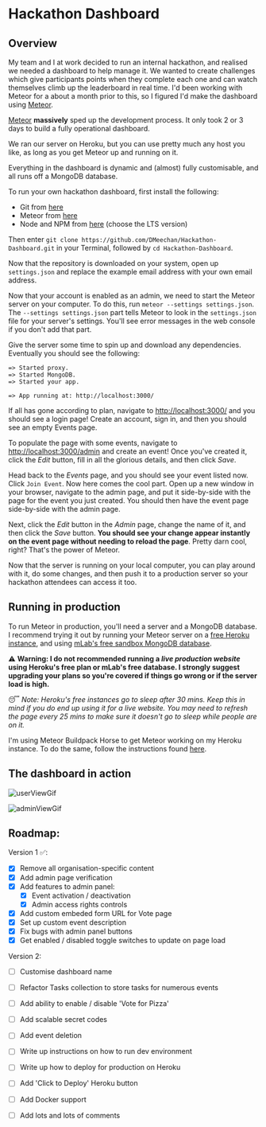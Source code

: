 # Hackathon Dashboard

## Overview

My team and I at work decided to run an internal hackathon, and realised we needed a dashboard to help manage it. We wanted to create challenges which give participants points when they complete each one and can watch themselves climb up the leaderboard in real time. I'd been working with Meteor for a about a month prior to this, so I figured I'd make the dashboard using [Meteor](https://www.meteor.com/).

[Meteor](https://www.meteor.com/) **massively** sped up the development process. It only took 2 or 3 days to build a fully operational dashboard. 

We ran our server on Heroku, but you can use pretty much any host you like, as long as you get Meteor up and running on it.

Everything in the dashboard is dynamic and (almost) fully customisable, and all runs off a MongoDB database. 

To run your own hackathon dashboard, first install the following: 
- Git from [here](https://git-scm.com/downloads)
- Meteor from [here](https://www.meteor.com/install)
- Node and NPM from [here](https://nodejs.org/en/) (choose the LTS version)

Then enter `git clone https://github.com/DMeechan/Hackathon-Dashboard.git` in your Terminal, followed by `cd Hackathon-Dashboard`.

Now that the repository is downloaded on your system, open up `settings.json` and replace the example email address with your own email address.

Now that your account is enabled as an admin, we need to start the Meteor server on your computer. To do this, run `meteor --settings settings.json`. The `--settings settings.json` part tells Meteor to look in the `settings.json` file for your server's settings. You'll see error messages in the web console if you don't add that part.

Give the server some time to spin up and download any dependencies. Eventually you should see the following:
```
=> Started proxy.
=> Started MongoDB.
=> Started your app.

=> App running at: http://localhost:3000/
```

If all has gone according to plan, navigate to [http://localhost:3000/](http://localhost:3000/) and you should see a login page! Create an account, sign in, and then you should see an empty Events page.

To populate the page with some events, navigate to [http://localhost:3000/admin](http://localhost:3000/admin) and create an event! Once you've created it, click the *Edit* button, fill in all the glorious details, and then click *Save*.

Head back to the *Events* page, and you should see your event listed now. Click `Join Event`. Now here comes the cool part. Open up a new window in your browser, navigate to the admin page, and put it side-by-side with the page for the event you just created. You should then have the event page side-by-side with the admin page.

Next, click the *Edit* button in the *Admin* page, change the name of it, and then click the *Save* button. **You should see your change appear instantly on the event page without needing to reload the page**. Pretty darn cool, right? That's the power of Meteor. 

Now that the server is running on your local computer, you can play around with it, do some changes, and then push it to a production server so your hackathon attendees can access it too.

## Running in production

To run Meteor in production, you'll need a server and a MongoDB database. I recommend trying it out by running your Meteor server on a [free Heroku instance](https://www.heroku.com/pricing), and using [mLab's free sandbox MongoDB database](https://mlab.com/plans/pricing/).

:warning: **Warning: I do not recommended running a *live production website* using Heroku's free plan or mLab's free database. I strongly suggest upgrading your plans so you're covered if things go wrong or if the server load is high.**

:sleeping: *Note: Heroku's free instances go to sleep after 30 mins. Keep this in mind if you do end up using it for a live website. You may need to refresh the page every 25 mins to make sure it doesn't go to sleep while people are on it.*

I'm using Meteor Buildpack Horse to get Meteor working on my Heroku instance. To do the same, follow the instructions found [here](https://github.com/AdmitHub/meteor-buildpack-horse).

## The dashboard in action

![userViewGif]


![adminViewGif]

[userViewGif]: https://i.gyazo.com/fc3e8eda09aa0d54fa10fa297398a6c4.gif
[adminViewGif]: https://i.gyazo.com/14011a4d4fe821ef781cc69b09694a29.gif

## Roadmap:
Version 1 :white_check_mark::
- [X] Remove all organisation-specific content
- [X] Add admin page verification
- [X] Add features to admin panel:
    - [X] Event activation / deactivation
    - [X] Admin access rights controls
- [X] Add custom embeded form URL for Vote page
- [X] Set up custom event description
- [X] Fix bugs with admin panel buttons
- [X] Get enabled / disabled toggle switches to update on page load

Version 2:
- [ ] Customise dashboard name 
- [ ] Refactor Tasks collection to store tasks for numerous events
- [ ] Add ability to enable / disable 'Vote for Pizza'
- [ ] Add scalable secret codes
- [ ] Add event deletion
- [ ] Write up instructions on how to run dev environment
- [ ] Write up how to deploy for production on Heroku
- [ ] Add 'Click to Deploy' Heroku button
- [ ] Add Docker support
- [ ] Add lots and lots of comments


